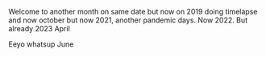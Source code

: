 Welcome to another month on same date but now on 2019 doing timelapse and now october
but now 2021, another pandemic days. Now 2022. But already 2023 April

Eeyo whatsup June

